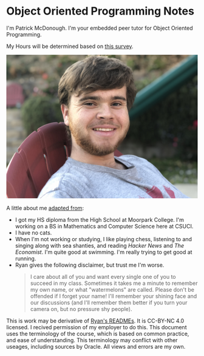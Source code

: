 # Object Oriented Programming Notes
I'm Patrick McDonough. I'm your embedded peer tutor for Object Oriented Programming.

My Hours will be determined based on [this survey](https://docs.google.com/forms/d/e/1FAIpQLSfD3ab9-dtkCexlZE7duXABn99N0D4Jx1O9bOWkHQxQIswWKA/viewform?usp=sf_link).

![Me!](me.jpg)

A little about me [adapted from](https://cilearn.csuci.edu/courses/16292/pages/meet-your-instructor?module_item_id=757363):
- I got my HS diploma from the High School at Moorpark College. I'm
  working on a BS in Mathematics and Computer Science here at CSUCI.
- I have no cats.
- When I'm not working or studying, I like playing chess, listening to
  and singing along with sea shanties, and reading *Hacker News* and
  *The Economist*. I'm quite good at swimming. I'm really trying to
  get good at running.
- Ryan gives the following disclaimer, but trust me I'm worse.
	>I care about all of you and want every single one of you to
	>succeed in my class. Sometimes it takes me a minute to remember
	>my own name, or what "watermelons" are called. Please don't be
	>offended if I forget your name! I'll remember your shining face
	>and our discussions (and I'll remember them better if you turn
	>your camera on, but no pressure shy people).

This is work may be derivative of [Ryan's READMEs](https://github.com/arewhyaeenn/INTRO_JAVA_OOP).
It is CC-BY-NC 4.0 licensed.
I recived permission of my employer to do this.
This document uses the terminology of the course, which is based on common practice, and ease of understanding.
This terminology may conflict with other useages, including sources by Oracle.
All views and errors are my own.
